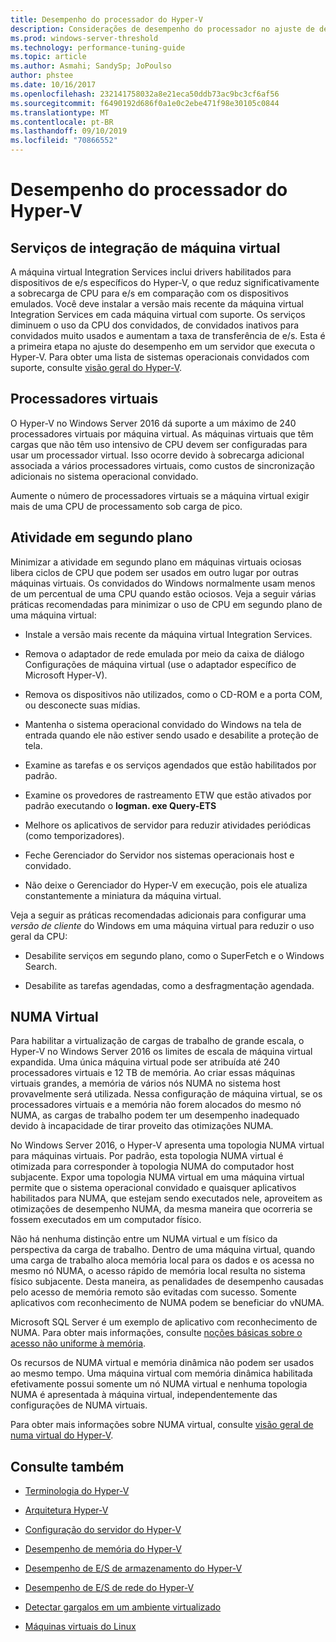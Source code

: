 ```yaml
---
title: Desempenho do processador do Hyper-V
description: Considerações de desempenho do processador no ajuste de desempenho do Hyper-V
ms.prod: windows-server-threshold
ms.technology: performance-tuning-guide
ms.topic: article
ms.author: Asmahi; SandySp; JoPoulso
author: phstee
ms.date: 10/16/2017
ms.openlocfilehash: 232141758032a8e21eca50ddb73ac9bc3cf6af56
ms.sourcegitcommit: f6490192d686f0a1e0c2ebe471f98e30105c0844
ms.translationtype: MT
ms.contentlocale: pt-BR
ms.lasthandoff: 09/10/2019
ms.locfileid: "70866552"
---
```

# <a name="hyper-v-processor-performance"></a>Desempenho do processador do Hyper-V


## <a name="virtual-machine-integration-services"></a>Serviços de integração de máquina virtual

A máquina virtual Integration Services inclui drivers habilitados para dispositivos de e/s específicos do Hyper-V, o que reduz significativamente a sobrecarga de CPU para e/s em comparação com os dispositivos emulados. Você deve instalar a versão mais recente da máquina virtual Integration Services em cada máquina virtual com suporte. Os serviços diminuem o uso da CPU dos convidados, de convidados inativos para convidados muito usados e aumentam a taxa de transferência de e/s. Esta é a primeira etapa no ajuste do desempenho em um servidor que executa o Hyper-V. Para obter uma lista de sistemas operacionais convidados com suporte, consulte [visão geral do Hyper-V](https://technet.microsoft.com/library/hh831531.aspx).

## <a name="virtual-processors"></a>Processadores virtuais

O Hyper-V no Windows Server 2016 dá suporte a um máximo de 240 processadores virtuais por máquina virtual. As máquinas virtuais que têm cargas que não têm uso intensivo de CPU devem ser configuradas para usar um processador virtual. Isso ocorre devido à sobrecarga adicional associada a vários processadores virtuais, como custos de sincronização adicionais no sistema operacional convidado.

Aumente o número de processadores virtuais se a máquina virtual exigir mais de uma CPU de processamento sob carga de pico.

## <a name="background-activity"></a>Atividade em segundo plano

Minimizar a atividade em segundo plano em máquinas virtuais ociosas libera ciclos de CPU que podem ser usados em outro lugar por outras máquinas virtuais. Os convidados do Windows normalmente usam menos de um percentual de uma CPU quando estão ociosos. Veja a seguir várias práticas recomendadas para minimizar o uso de CPU em segundo plano de uma máquina virtual:

-   Instale a versão mais recente da máquina virtual Integration Services.

-   Remova o adaptador de rede emulada por meio da caixa de diálogo Configurações de máquina virtual (use o adaptador específico de Microsoft Hyper-V).

-   Remova os dispositivos não utilizados, como o CD-ROM e a porta COM, ou desconecte suas mídias.

-   Mantenha o sistema operacional convidado do Windows na tela de entrada quando ele não estiver sendo usado e desabilite a proteção de tela.

-   Examine as tarefas e os serviços agendados que estão habilitados por padrão.

-   Examine os provedores de rastreamento ETW que estão ativados por padrão executando o **logman. exe Query-ETS**

-   Melhore os aplicativos de servidor para reduzir atividades periódicas (como temporizadores).

-   Feche Gerenciador do Servidor nos sistemas operacionais host e convidado.

-   Não deixe o Gerenciador do Hyper-V em execução, pois ele atualiza constantemente a miniatura da máquina virtual.

Veja a seguir as práticas recomendadas adicionais para configurar uma *versão de cliente* do Windows em uma máquina virtual para reduzir o uso geral da CPU:

-   Desabilite serviços em segundo plano, como o SuperFetch e o Windows Search.

-   Desabilite as tarefas agendadas, como a desfragmentação agendada.

## <a name="virtual-numa"></a>NUMA Virtual

Para habilitar a virtualização de cargas de trabalho de grande escala, o Hyper-V no Windows Server 2016 os limites de escala de máquina virtual expandida. Uma única máquina virtual pode ser atribuída até 240 processadores virtuais e 12 TB de memória. Ao criar essas máquinas virtuais grandes, a memória de vários nós NUMA no sistema host provavelmente será utilizada. Nessa configuração de máquina virtual, se os processadores virtuais e a memória não forem alocados do mesmo nó NUMA, as cargas de trabalho podem ter um desempenho inadequado devido à incapacidade de tirar proveito das otimizações NUMA.

No Windows Server 2016, o Hyper-V apresenta uma topologia NUMA virtual para máquinas virtuais. Por padrão, esta topologia NUMA virtual é otimizada para corresponder à topologia NUMA do computador host subjacente. Expor uma topologia NUMA virtual em uma máquina virtual permite que o sistema operacional convidado e quaisquer aplicativos habilitados para NUMA, que estejam sendo executados nele, aproveitem as otimizações de desempenho NUMA, da mesma maneira que ocorreria se fossem executados em um computador físico.

Não há nenhuma distinção entre um NUMA virtual e um físico da perspectiva da carga de trabalho. Dentro de uma máquina virtual, quando uma carga de trabalho aloca memória local para os dados e os acessa no mesmo nó NUMA, o acesso rápido de memória local resulta no sistema físico subjacente. Desta maneira, as penalidades de desempenho causadas pelo acesso de memória remoto são evitadas com sucesso. Somente aplicativos com reconhecimento de NUMA podem se beneficiar do vNUMA.

Microsoft SQL Server é um exemplo de aplicativo com reconhecimento de NUMA. Para obter mais informações, consulte [noções básicas sobre o acesso não uniforme à memória](https://technet.microsoft.com/library/ms178144.aspx).

Os recursos de NUMA virtual e memória dinâmica não podem ser usados ao mesmo tempo. Uma máquina virtual com memória dinâmica habilitada efetivamente possui somente um nó NUMA virtual e nenhuma topologia NUMA é apresentada à máquina virtual, independentemente das configurações de NUMA virtuais.

Para obter mais informações sobre NUMA virtual, consulte [visão geral de numa virtual do Hyper-V](https://technet.microsoft.com/library/dn282282.aspx).

## <a name="see-also"></a>Consulte também

-   [Terminologia do Hyper-V](terminology.md)

-   [Arquitetura Hyper-V](architecture.md)

-   [Configuração do servidor do Hyper-V](configuration.md)

-   [Desempenho de memória do Hyper-V](memory-performance.md)

-   [Desempenho de E/S de armazenamento do Hyper-V](storage-io-performance.md)

-   [Desempenho de E/S de rede do Hyper-V](network-io-performance.md)

-   [Detectar gargalos em um ambiente virtualizado](detecting-virtualized-environment-bottlenecks.md)

-   [Máquinas virtuais do Linux](linux-virtual-machine-considerations.md)
